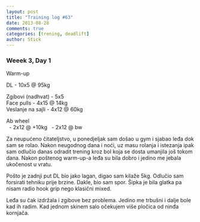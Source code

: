 ```yaml
---
layout: post
title: "Training log #63"
date: 2013-08-28
comments: true
categories: [trening, deadlift]
author: Stick
---
```


### Weeek 3, Day 1  

Warm-up  

DL - 10x5 @ 95kg  

Zgibovi (nadhvat) - 5x5  
Face pulls - 4x15 @ 14kg  
Veslanje na sajli - 4x12 @ 60kg  

Ab wheel  
&nbsp; - 2x12 @ +10kg
&nbsp; - 2x12 @ bw

Za neupućeno čitateljstvo, u ponedjeljak sam došao u gym i sjabao leđa dok sam se rolao. Nakon neugodnog dana i noći, uz masu rolanja i istezanja ipak sam odlučio danas odradit trening kroz bol koja se dosta umanjila još tokom dana. Nakon poštenog warm-up-a leđa su bila dobro i jedino me jebala ukočenost u vratu.

Pošto je zadnji put DL bio jako lagan, digao sam kilaže 5kg. Odlučio sam forsirati tehniku prije brzine. Dakle, bio sam spor. Šipka je bila glatka pa nisam radio hook grip nego klasični mixed.

Leđa su čak izdržala i zgibove bez problema. Jedino me trbušni i dalje bole kad ih radim. Kad jednom skinem salo očekujem više pločica od ninđa kornjača.